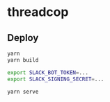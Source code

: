 # threadcop

## Deploy

```sh
yarn
yarn build

export SLACK_BOT_TOKEN=...
export SLACK_SIGNING_SECRET=...

yarn serve
```

